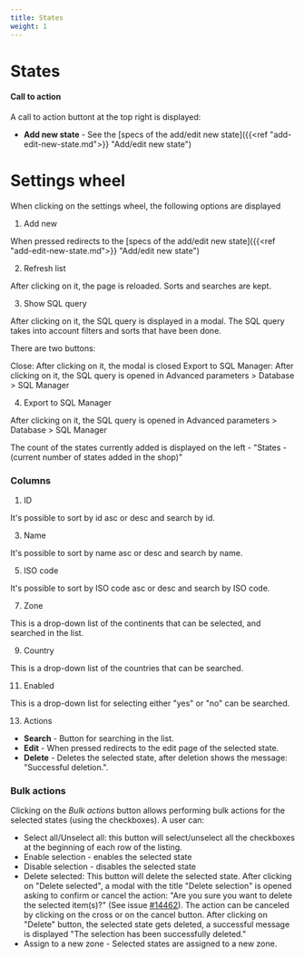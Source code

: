 ```yaml
---
title: States
weight: 1
---
```


# States

#### Call to action

A call to action buttont at the top right is displayed:

 - **Add new state** - See the [specs of the add/edit new state]({{<ref "add-edit-new-state.md">}} "Add/edit new state") 

# Settings wheel

When clicking on the settings wheel, the following options are displayed

1. Add new

When pressed redirects to the [specs of the add/edit new state]({{<ref "add-edit-new-state.md">}} "Add/edit new state") 

2. Refresh list

After clicking on it, the page is reloaded. Sorts and searches are kept.

3. Show SQL query

After clicking on it, the SQL query is displayed in a modal. The SQL query takes into account filters and sorts that have been done.

There are two buttons:

Close: After clicking on it, the modal is closed
Export to SQL Manager: After clicking on it, the SQL query is opened in Advanced parameters > Database > SQL Manager

4. Export to SQL Manager

After clicking on it, the SQL query is opened in Advanced parameters > Database > SQL Manager

The count of the states currently added is displayed on the left - "States - (current number of states added in the shop)"

### Columns

1. ID

It's possible to sort by id asc or desc and search by id.

3. Name

It's possible to sort by name asc or desc and search by name.

5. ISO code

It's possible to sort by ISO code asc or desc and search by ISO code.

7. Zone

This is a drop-down list of the continents that can be selected, and searched in the list.

9. Country

This is a drop-down list of the countries that can be searched.

11. Enabled

This is a drop-down list for selecting either "yes" or "no" can be searched.

13. Actions

 - **Search** - Button for searching in the list.
 - **Edit** - When pressed redirects to the edit page of the selected state.
 - **Delete** - Deletes the selected state, after deletion shows the message: "Successful deletion.".

### Bulk actions

Clicking on the _Bulk actions_ button allows performing bulk actions for the selected states (using the checkboxes). A user can:

- Select all/Unselect all: this button will select/unselect all the checkboxes at the beginning of each row of the listing.
- Enable selection - enables the selected state
- Disable selection - disables the selected state
- Delete selected: This button will delete the selected state. 
After clicking on "Delete selected", a modal with the title "Delete selection" is opened asking to confirm or cancel the action: "Are you sure you want to delete the selected item(s)?" (See issue [#14462](https://github.com/PrestaShop/PrestaShop/issues/14462)). The action can be canceled by clicking on the cross or on the cancel button.
After clicking on "Delete" button, the selected state gets deleted, a successful message is displayed "The selection has been successfully deleted."
- Assign to a new zone - Selected states are assigned to a new zone.

